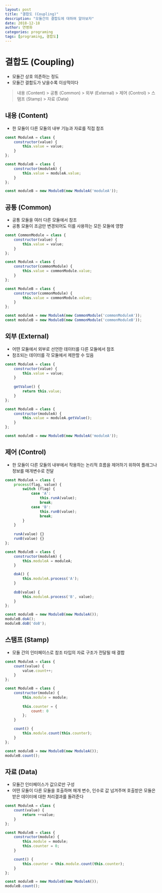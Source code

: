 ```yaml
---
layout: post
title: "결합도 (Coupling)"
description: "모듈간의 결합도에 대하여 알아보자"
date: 2018-12-18
author: 연병화
categories: programing
tags: [programing, 결합도]
---
```


# 결합도 (Coupling)

- 모듈간 상호 의존하는 정도
- 모듈간 결합도가 낮을수록 이상적이다

> 내용 (Content) > 공통 (Common) > 외부 (External) > 제어 (Control) > 스탬프 (Stamp) > 자료 (Data)

## 내용 (Content)

- 한 모듈이 다른 모듈의 내부 기능과 자료를 직접 참조

```javascript
const ModuleA = class {
    constructor(value) {
        this.value = value;
    }
};

const ModuleB = class {
    constructor(moduleA) {
        this.value = moduleA.value;
    }
};

const moduleB = new ModuleB(new ModuleA('moduleA'));
```


## 공통 (Common)

- 공통 모듈을 여러 다른 모듈에서 참조
- 공통 모듈이 조금만 변경되어도 이를 사용하는 모든 모듈에 영향

```javascript
const CommonModule = class {
    constructor(value) {
        this.value = value;
    }
};

const ModuleA = class {
    constructor(commonModule) {
        this.value = commonModule.value;
    }
};

const ModuleB = class {
    constructor(commonModule) {
        this.value = commonModule.value;
    }
};

const moduleA = new ModuleA(new CommonModule('commonModuleA'));
const moduleB = new ModuleB(new CommonModule('commonModuleB'));
```


## 외부 (External)

- 어떤 모듈에서 외부로 선언한 데이터를 다른 모듈에서 참조
- 참조되는 데이터를 각 모듈에서 제한할 수 있음

```javascript
const ModuleA = class {
    constructor(value) {
        this.value = value;
    }
    
    getValue() {
        return this.value;
    }
};

const ModuleB = class {
    constructor(moduleA) {
        this.value = moduleA.getValue();
    }
};

const moduleB = new ModuleB(new ModuleA('moduleA'));
```


## 제어 (Control)

- 한 모듈이 다른 모듈의 내부에서 작용하는 논리적 흐름을 제어하기 위하여 플래그나 정보를 매개변수로 전달

```javascript
const ModuleA = class {
    process(flag, value) {
        switch (flag) {
            case 'A':
                this.runA(value);
                break;
            case 'B':
                this.runB(value);
                break;
        }
    }
    
    runA(value) {}
    runB(value) {}
};

const ModuleB = class {
    constructor(moduleA) {
        this.moduleA = moduleA;
    }

    doA() {
        this.moduleA.process('A');
    }
    
    doB(value) {
        this.moduleA.process('B', value);
    }
};

const moduleB = new ModuleB(new ModuleA());
moduleB.doA();
moduleB.doB('doB');
```


## 스탬프 (Stamp)

- 모듈 간의 인터페이스로 참조 타입의 자료 구조가 전달될 때 결합

```javascript
const ModuleA = class {
    count(value) {
        value.count++;
    }
};

const ModuleB = class {
    constructor(module) {
        this.module = module;
        
        this.counter = {
            count: 0
        };
    }

    count() {
        this.module.count(this.counter);
    }
};

const moduleB = new ModuleB(new ModuleA());
moduleB.count();
```


## 자료 (Data)

- 모듈간 인터페이스가 값으로만 구성
- 어떤 모듈이 다른 모듈을 호출하며 매개 변수, 인수로 값 넘겨주며 호출받은 모듈은 받은 데이터에 대한 처리결과를 돌려준다 

```javascript
const ModuleA = class {
    count(value) {
        return ++value;
    }
};

const ModuleB = class {
    constructor(module) {
        this.module = module;
        this.counter = 0;
    }

    count() {
        this.counter = this.module.count(this.counter);
    }
};

const moduleB = new ModuleB(new ModuleA());
moduleB.count();
```